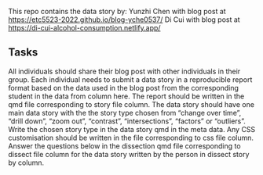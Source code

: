 This repo contains the data story by:
Yunzhi Chen with blog post at https://etc5523-2022.github.io/blog-yche0537/
Di Cui with blog post at https://di-cui-alcohol-consumption.netlify.app/

## Tasks

All individuals should share their blog post with other individuals in their group.
Each individual needs to submit a data story in a reproducible report format based on the data used in the blog post from the corresponding student in the data from column here.
The report should be written in the qmd file corresponding to story file column. The data story should have one main data story with the the story type chosen from “change over time”, “drill down”, “zoom out”, “contrast”, “intersections”, “factors” or “outliers”. Write the chosen story type in the data story qmd in the meta data.
Any CSS customisation should be written in the file corresponding to css file column.
Answer the questions below in the dissection qmd file corresponding to dissect file column for the data story written by the person in dissect story by column.

